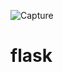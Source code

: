 ![Capture](https://user-images.githubusercontent.com/90281068/145305815-a76955fc-609e-4663-ade3-f3adf246b2ad.JPG)
# flask
